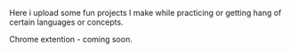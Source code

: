 Here i upload some fun projects I make while practicing or getting hang of certain languages or concepts. 


Chrome extention - coming soon.
